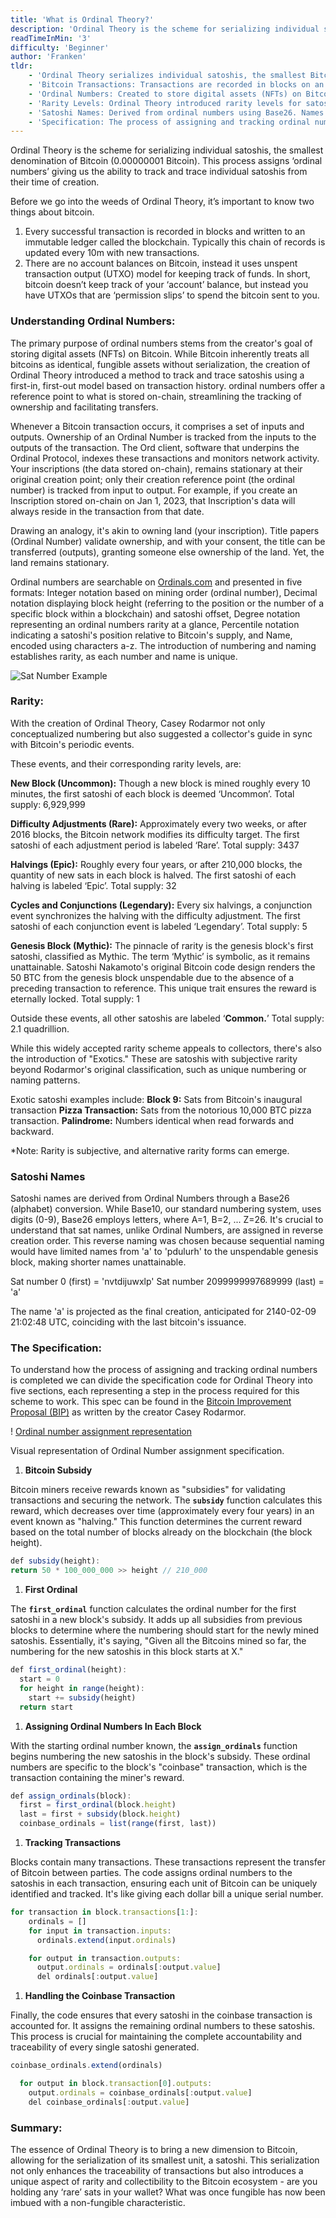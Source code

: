 ```yaml
---
title: 'What is Ordinal Theory?'
description: 'Ordinal Theory is the scheme for serializing individual satoshis, the smallest denomination of Bitcoin (0.00000001 Bitcoin). This process assigns ‘ordinal numbers’ giving us the ability to track and trace individual satoshis from their time of creation.'
readTimeInMin: '3'
difficulty: 'Beginner'
author: 'Franken'
tldr:
    - 'Ordinal Theory serializes individual satoshis, the smallest Bitcoin unit, allowing tracking from creation.'
    - 'Bitcoin Transactions: Transactions are recorded in blocks on an immutable ledger (blockchain). Bitcoin uses the UTXO model, not account balances.'
    - 'Ordinal Numbers: Created to store digital assets (NFTs) on Bitcoin. They provide a reference for on-chain data, aiding ownership tracking and transfers.'
    - 'Rarity Levels: Ordinal Theory introduced rarity levels for satoshis, such as Uncommon, Rare, Epic, Legendary, and Mythic. There are also 'Exotics' for unique patterns.'
    - 'Satoshi Names: Derived from ordinal numbers using Base26. Names are assigned in reverse creation order.'
    - 'Specification: The process of assigning and tracking ordinal numbers is divided into five code sections: Bitcoin Subsidy, First Ordinal, Assigning Ordinals in Blocks, Tracking Transactions, and Handling the Coinbase Transaction.'
---
```


Ordinal Theory is the scheme for serializing individual satoshis, the smallest denomination of Bitcoin (0.00000001 Bitcoin). This process assigns ‘ordinal numbers’ giving us the ability to track and trace individual satoshis from their time of creation. 

Before we go into the weeds of Ordinal Theory, it’s important to know two things about bitcoin.

1. Every successful transaction is recorded in blocks and written to an immutable ledger called the blockchain. Typically this chain of records is updated every 10m with new transactions.
2. There are no account balances on Bitcoin, instead it uses unspent transaction output (UTXO) model for keeping track of funds. In short, bitcoin doesn’t keep track of your ‘account’ balance, but instead you have UTXOs that are ‘permission slips’ to spend the bitcoin sent to you.

### **Understanding Ordinal Numbers:**

The primary purpose of ordinal numbers stems from the creator's goal of storing digital assets (NFTs) on Bitcoin. While Bitcoin inherently treats all bitcoins as identical, fungible assets without serialization, the creation of Ordinal Theory introduced a method to track and trace satoshis using a first-in, first-out model based on transaction history. ordinal numbers offer a reference point to what is stored on-chain, streamlining the tracking of ownership and facilitating transfers.

Whenever a Bitcoin transaction occurs, it comprises a set of inputs and outputs. Ownership of an Ordinal Number is tracked from the inputs to the outputs of the transaction. The Ord client, software that underpins the Ordinal Protocol, indexes these transactions and monitors network activity. Your inscriptions (the data stored on-chain), remains stationary at their original creation point; only their creation reference point (the ordinal number) is tracked from input to output. For example, if you create an Inscription stored on-chain on Jan 1, 2023, that Inscription's data will always reside in the transaction from that date.

Drawing an analogy, it's akin to owning land (your inscription). Title papers (Ordinal Number) validate ownership, and with your consent, the title can be transferred (outputs), granting someone else ownership of the land. Yet, the land remains stationary.

Ordinal numbers are searchable on [Ordinals.com](http://ordinals.com/) and presented in five formats: Integer notation based on mining order (ordinal number), Decimal notation displaying block height (referring to the position or the number of a specific block within a blockchain) and satoshi offset, Degree notation representing an ordinal numbers rarity at a glance, Percentile notation indicating a satoshi's position relative to Bitcoin's supply, and Name, encoded using characters a-z. The introduction of numbering and naming establishes rarity, as each number and name is unique.

![Sat Number Example](/images/what-is-ordinal-theory/satnumnbers.png)

### **Rarity:**

With the creation of Ordinal Theory, Casey Rodarmor not only conceptualized numbering but also suggested a collector's guide in sync with Bitcoin's periodic events.

These events, and their corresponding rarity levels, are:

**New Block (Uncommon):** Though a new block is mined roughly every 10 minutes, the first satoshi of each block is deemed ‘Uncommon’. Total supply: 6,929,999

**Difficulty Adjustments (Rare):** Approximately every two weeks, or after 2016 blocks, the Bitcoin network modifies its difficulty target. The first satoshi of each adjustment period is labeled ‘Rare’. Total supply: 3437

**Halvings (Epic):** Roughly every four years, or after 210,000 blocks, the quantity of new sats in each block is halved. The first satoshi of each halving is labeled ‘Epic’. Total supply: 32

**Cycles and Conjunctions (Legendary):** Every six halvings, a conjunction event synchronizes the halving with the difficulty adjustment. The first satoshi of each conjunction event is labeled ‘Legendary’. Total supply: 5

**Genesis Block (Mythic):** The pinnacle of rarity is the genesis block's first satoshi, classified as Mythic. The term ‘Mythic’ is symbolic, as it remains unattainable. Satoshi Nakamoto's original Bitcoin code design renders the 50 BTC from the genesis block unspendable due to the absence of a preceding transaction to reference. This unique trait ensures the reward is eternally locked. Total supply: 1

Outside these events, all other satoshis are labeled ‘**Common.**’ Total supply: 2.1 quadrillion.

While this widely accepted rarity scheme appeals to collectors, there's also the introduction of "Exotics." These are satoshis with subjective rarity beyond Rodarmor's original classification, such as unique numbering or naming patterns.

Exotic satoshi examples include:
**Block 9:** Sats from Bitcoin's inaugural transaction
**Pizza Transaction:** Sats from the notorious 10,000 BTC pizza transaction.
**Palindrome:** Numbers identical when read forwards and backward.

*Note: Rarity is subjective, and alternative rarity forms can emerge.

### **Satoshi Names**

Satoshi names are derived from Ordinal Numbers through a Base26 (alphabet) conversion. While Base10, our standard numbering system, uses digits (0-9), Base26 employs letters, where A=1, B=2, ... Z=26. It's crucial to understand that sat names, unlike Ordinal Numbers, are assigned in reverse creation order. This reverse naming was chosen because sequential naming would have limited names from 'a' to 'pdulurh' to the unspendable genesis block, making shorter names unattainable.

Sat number 0 (first) = 'nvtdijuwxlp'
Sat number 2099999997689999 (last) = 'a'

The name 'a' is projected as the final creation, anticipated for 2140-02-09 21:02:48 UTC, coinciding with the last bitcoin's issuance.

### The Specification:

To understand how the process of assigning and tracking ordinal numbers is completed we can divide the specification code for Ordinal Theory into five sections, each representing a step in the process required for this scheme to work. This spec can be found in the [Bitcoin Improvement Proposal (BIP)](https://github.com/ordinals/ord/blob/master/bip.mediawiki) as written by the creator Casey Rodarmor.

! [Ordinal number assignment representation](images/what-is-ordinal-theory/Ordinal-number-assignment-light.png)

Visual representation of Ordinal Number assignment specification.

1. **Bitcoin Subsidy**

Bitcoin miners receive rewards known as "subsidies" for validating transactions and securing the network. The **`subsidy`** function calculates this reward, which decreases over time (approximately every four years) in an event known as "halving." This function determines the current reward based on the total number of blocks already on the blockchain (the block height).

```jsx
def subsidy(height):
return 50 * 100_000_000 >> height // 210_000
```

1. **First Ordinal**

The **`first_ordinal`** function calculates the ordinal number for the first satoshi in a new block's subsidy. It adds up all subsidies from previous blocks to determine where the numbering should start for the newly mined satoshis. Essentially, it's saying, "Given all the Bitcoins mined so far, the numbering for the new satoshis in this block starts at X."

```jsx
def first_ordinal(height):
  start = 0
  for height in range(height):
    start += subsidy(height)
  return start
```

1. **Assigning Ordinal Numbers In Each Block**

With the starting ordinal number known, the **`assign_ordinals`** function begins numbering the new satoshis in the block's subsidy. These ordinal numbers are specific to the block's "coinbase" transaction, which is the transaction containing the miner's reward.

```jsx
def assign_ordinals(block):
  first = first_ordinal(block.height)
  last = first + subsidy(block.height)
  coinbase_ordinals = list(range(first, last))
```

1. **Tracking Transactions**

Blocks contain many transactions. These transactions represent the transfer of Bitcoin between parties. The code assigns ordinal numbers to the satoshis in each transaction, ensuring each unit of Bitcoin can be uniquely identified and tracked. It's like giving each dollar bill a unique serial number.

```jsx
for transaction in block.transactions[1:]:
    ordinals = []
    for input in transaction.inputs:
      ordinals.extend(input.ordinals)

    for output in transaction.outputs:
      output.ordinals = ordinals[:output.value]
      del ordinals[:output.value]
```

1. **Handling the Coinbase Transaction**

Finally, the code ensures that every satoshi in the coinbase transaction is accounted for. It assigns the remaining ordinal numbers to these satoshis. This process is crucial for maintaining the complete accountability and traceability of every single satoshi generated.

```jsx
coinbase_ordinals.extend(ordinals)

  for output in block.transaction[0].outputs:
    output.ordinals = coinbase_ordinals[:output.value]
    del coinbase_ordinals[:output.value]
```

### Summary:

The essence of Ordinal Theory is to bring a new dimension to Bitcoin, allowing for the serialization of its smallest unit, a satoshi. This serialization not only enhances the traceability of transactions but also introduces a unique aspect of rarity and collectibility to the Bitcoin ecosystem - are you holding any ‘rare’ sats in your wallet? What was once fungible has now been imbued with a non-fungible characteristic.